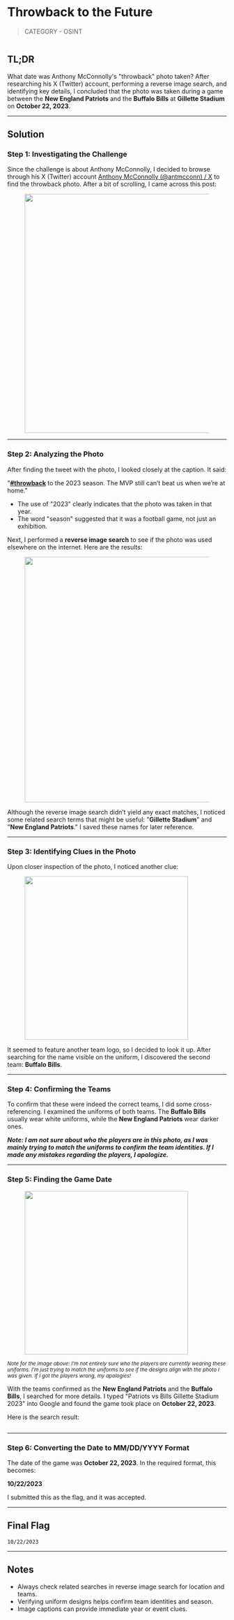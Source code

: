 # Throwback to the Future

> CATEGORY - OSINT

<figure><img src="https://3066381948-files.gitbook.io/~/files/v0/b/gitbook-x-prod.appspot.com/o/spaces%2F1v4zpYg12djm83qExa3x%2Fuploads%2FNSSLT4tREyEW7alvb0YJ%2FPasted%20image%2020250427173339.png?alt=media&#x26;token=67d2f87c-d11c-4b3a-b397-66790685e63a" alt=""><figcaption></figcaption></figure>

## TL;DR

What date was Anthony McConnolly's "throwback" photo taken? After researching his X (Twitter) account, performing a reverse image search, and identifying key details, I concluded that the photo was taken during a game between the **New England Patriots** and the **Buffalo Bills** at **Gillette Stadium** on **October 22, 2023**.

***

## Solution

### Step 1: Investigating the Challenge

Since the challenge is about Anthony McConnolly, I decided to browse through his X (Twitter) account [Anthony McConnolly (@antmcconn) / X](https://x.com/antmcconn) to find the throwback photo. After a bit of scrolling, I came across this post:

<figure><img src="https://3066381948-files.gitbook.io/~/files/v0/b/gitbook-x-prod.appspot.com/o/spaces%2F1v4zpYg12djm83qExa3x%2Fuploads%2FHQhGJDK1eFbHratEplkZ%2FPasted%20image%2020250427173616.png?alt=media&#x26;token=40106289-d7cd-438e-8507-1e17231cb832" alt="" width="549"><figcaption></figcaption></figure>

***

### Step 2: Analyzing the Photo

After finding the tweet with the photo, I looked closely at the caption. It said:

"[**#throwback**](https://x.com/hashtag/throwback?src=hashtag_click) to the 2023 season. The MVP still can’t beat us when we’re at home."

* The use of "2023" clearly indicates that the photo was taken in that year.
* The word "season" suggested that it was a football game, not just an exhibition.

Next, I performed a **reverse image search** to see if the photo was used elsewhere on the internet. Here are the results:

<figure><img src="https://3066381948-files.gitbook.io/~/files/v0/b/gitbook-x-prod.appspot.com/o/spaces%2F1v4zpYg12djm83qExa3x%2Fuploads%2FZGJ8xd69nZHBoT9dlAs5%2FPasted%20image%2020250427174213.png?alt=media&#x26;token=4ed8e244-5e04-4b0d-aed3-79d4828a0737" alt="" width="563"><figcaption></figcaption></figure>

Although the reverse image search didn’t yield any exact matches, I noticed some related search terms that might be useful: "**Gillette Stadium**" and "**New England Patriots**." I saved these names for later reference.

***

### Step 3: Identifying Clues in the Photo

Upon closer inspection of the photo, I noticed another clue:

<figure><img src="https://3066381948-files.gitbook.io/~/files/v0/b/gitbook-x-prod.appspot.com/o/spaces%2F1v4zpYg12djm83qExa3x%2Fuploads%2FzD9PeaBkCAgu0JjaH5Eo%2FPasted%20image%2020250427174507.png?alt=media&#x26;token=d08d283b-c571-49f9-8a17-39a9fba91e1c" alt="" width="375"><figcaption></figcaption></figure>

It seemed to feature another team logo, so I decided to look it up. After searching for the name visible on the uniform, I discovered the second team: **Buffalo Bills**.

***

### Step 4: Confirming the Teams

To confirm that these were indeed the correct teams, I did some cross-referencing. I examined the uniforms of both teams. The **Buffalo Bills** usually wear white uniforms, while the **New England Patriots** wear darker ones.



_**Note: I am not sure about who the players are in this photo, as I was mainly trying to match the uniforms to confirm the team identities. If I made any mistakes regarding the players, I apologize.**_

***

### Step 5: Finding the Game Date

<figure><img src="https://3066381948-files.gitbook.io/~/files/v0/b/gitbook-x-prod.appspot.com/o/spaces%2F1v4zpYg12djm83qExa3x%2Fuploads%2FEdIbUfuqi0j2yTiDpoHE%2FPasted%20image%2020250427175701.png?alt=media&#x26;token=0a030ebc-a53c-4e7c-8987-5c694cdedd1b" alt="" width="375"><figcaption></figcaption></figure>

<sup>_Note for the image above: I’m not entirely sure who the players are currently wearing these uniforms. I’m just trying to match the uniforms to see if the designs align with the photo I was given. If I got the players wrong, my apologies!_</sup>

With the teams confirmed as the **New England Patriots** and the **Buffalo Bills**, I searched for more details. I typed "Patriots vs Bills Gillette Stadium 2023" into Google and found the game took place on **October 22, 2023**.

Here is the search result:

<figure><img src="https://3066381948-files.gitbook.io/~/files/v0/b/gitbook-x-prod.appspot.com/o/spaces%2F1v4zpYg12djm83qExa3x%2Fuploads%2F0XAAmFTKcYB2tXhXYn0K%2FPasted%20image%2020250427175939.png?alt=media&#x26;token=eb5c1aed-8718-4bad-9590-882645402217" alt=""><figcaption></figcaption></figure>

***

### Step 6: Converting the Date to MM/DD/YYYY Format

The date of the game was **October 22, 2023**. In the required format, this becomes:

**10/22/2023**

I submitted this as the flag, and it was accepted.

***

## Final Flag

```
10/22/2023
```

***

## Notes

* Always check related searches in reverse image search for location and teams.
* Verifying uniform designs helps confirm team identities and season.
* Image captions can provide immediate year or event clues.
